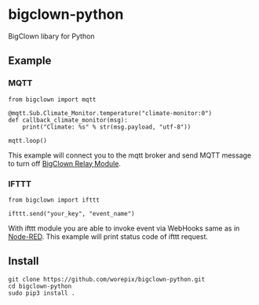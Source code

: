 # bigclown-python
BigClown libary for Python

## Example

### MQTT

```
from bigclown import mqtt

@mqtt.Sub.Climate_Monitor.temperature("climate-monitor:0")
def callback_climate_monitor(msg):
    print("Climate: %s" % str(msg.payload, "utf-8"))

mqtt.loop()
```

This example will connect you to the mqtt broker and send MQTT message to turn off [BigClown Relay Module](https://shop.bigclown.com/relay-module/).

### IFTTT
```
from bigclown import ifttt

ifttt.send("your_key", "event_name")

```

With ifttt module you are able to invoke event via WebHooks same as in [Node-RED](https://www.bigclown.com/doc/projects/radio-push-button/). This example will print status code of ifttt request.

## Install

```
git clone https://github.com/worepix/bigclown-python.git
cd bigclown-python
sudo pip3 install .
```